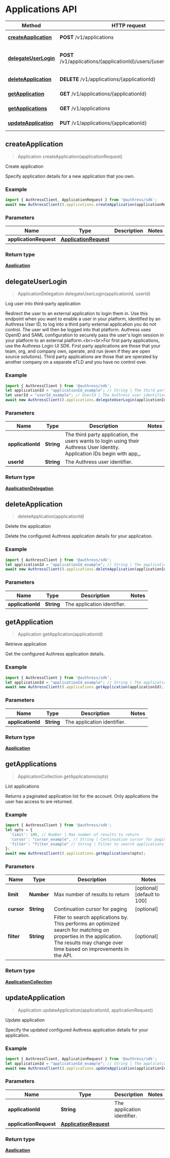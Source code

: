 # Applications API


Method | HTTP request | Description
------------- | ------------- | -------------
[**createApplication**](ApplicationsApi.md#createApplication) | **POST** /v1/applications | Create application
[**delegateUserLogin**](ApplicationsApi.md#delegateUserLogin) | **POST** /v1/applications/{applicationId}/users/{userId}/delegation | Log user into third-party application
[**deleteApplication**](ApplicationsApi.md#deleteApplication) | **DELETE** /v1/applications/{applicationId} | Delete the application
[**getApplication**](ApplicationsApi.md#getApplication) | **GET** /v1/applications/{applicationId} | Retrieve application
[**getApplications**](ApplicationsApi.md#getApplications) | **GET** /v1/applications | List applications
[**updateApplication**](ApplicationsApi.md#updateApplication) | **PUT** /v1/applications/{applicationId} | Update application



## createApplication

> Application createApplication(applicationRequest)

Create application

Specify application details for a new application that you own.

### Example

```javascript
import { AuthressClient, ApplicationRequest } from '@authress/sdk';
await new AuthressClient().applications.createApplication(applicationRequest);
```

### Parameters


Name | Type | Description  | Notes
------------- | ------------- | ------------- | -------------
 **applicationRequest** | [**ApplicationRequest**](ApplicationRequest.md)|  | 

### Return type

[**Application**](Application.md)


## delegateUserLogin

> ApplicationDelegation delegateUserLogin(applicationId, userId)

Log user into third-party application

Redirect the user to an external application to login them in. Use this endpoint when you want to enable a user in your platform, identified by an Authress User ID, to log into a third party external application you do not control. The user will then be logged into that platform. Authress uses OpenID and SAML configuration to securely pass the user&#39;s login session in your platform to an external platform.&lt;br&gt;&lt;br&gt;For first party applications, use the Authress Login UI SDK. First party applications are those that your team, org, and company own, operate, and run (even if they are open source solutions). Third party applications are those that are operated by another company on a separate eTLD and you have no control over.

### Example

```javascript
import { AuthressClient } from '@authress/sdk';
let applicationId = "applicationId_example"; // String | The third party application, the users wants to login using their Authress User Identity. Application IDs begin with app_.
let userId = "userId_example"; // UserId | The Authress user identifier.
await new AuthressClient().applications.delegateUserLogin(applicationId, userId);
```

### Parameters


Name | Type | Description  | Notes
------------- | ------------- | ------------- | -------------
 **applicationId** | **String**| The third party application, the users wants to login using their Authress User Identity. Application IDs begin with app_. | 
 **userId** | **String**| The Authress user identifier. | 

### Return type

[**ApplicationDelegation**](ApplicationDelegation.md)


## deleteApplication

> deleteApplication(applicationId)

Delete the application

Delete the configured Authress application details for your application.

### Example

```javascript
import { AuthressClient } from '@authress/sdk';
let applicationId = "applicationId_example"; // String | The application identifier.
await new AuthressClient().applications.deleteApplication(applicationId);
```

### Parameters


Name | Type | Description  | Notes
------------- | ------------- | ------------- | -------------
 **applicationId** | **String**| The application identifier. | 


## getApplication

> Application getApplication(applicationId)

Retrieve application

Get the configured Authress application details.

### Example

```javascript
import { AuthressClient } from '@authress/sdk';
let applicationId = "applicationId_example"; // String | The application identifier.
await new AuthressClient().applications.getApplication(applicationId);
```

### Parameters


Name | Type | Description  | Notes
------------- | ------------- | ------------- | -------------
 **applicationId** | **String**| The application identifier. | 

### Return type

[**Application**](Application.md)


## getApplications

> ApplicationCollection getApplications(opts)

List applications

Returns a paginated application list for the account. Only applications the user has access to are returned.

### Example

```javascript
import { AuthressClient } from '@authress/sdk';
let opts = {
  'limit': 100, // Number | Max number of results to return
  'cursor': "cursor_example", // String | Continuation cursor for paging
  'filter': "filter_example" // String | Filter to search applications by. This performs an optimized search for matching on properties in the application. The results may change over time based on improvements in the API.
};
await new AuthressClient().applications.getApplications(opts);
```

### Parameters


Name | Type | Description  | Notes
------------- | ------------- | ------------- | -------------
 **limit** | **Number**| Max number of results to return | [optional] [default to 100]
 **cursor** | **String**| Continuation cursor for paging | [optional] 
 **filter** | **String**| Filter to search applications by. This performs an optimized search for matching on properties in the application. The results may change over time based on improvements in the API. | [optional] 

### Return type

[**ApplicationCollection**](ApplicationCollection.md)


## updateApplication

> Application updateApplication(applicationId, applicationRequest)

Update application

Specify the updated configured Authress application details for your application.

### Example

```javascript
import { AuthressClient, ApplicationRequest } from '@authress/sdk';
let applicationId = "applicationId_example"; // String | The application identifier.
await new AuthressClient().applications.updateApplication(applicationId, applicationRequest);
```

### Parameters


Name | Type | Description  | Notes
------------- | ------------- | ------------- | -------------
 **applicationId** | **String**| The application identifier. | 
 **applicationRequest** | [**ApplicationRequest**](ApplicationRequest.md)|  | 

### Return type

[**Application**](Application.md)

